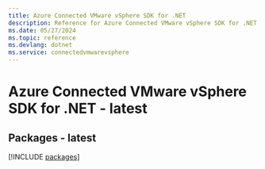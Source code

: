 ```yaml
---
title: Azure Connected VMware vSphere SDK for .NET
description: Reference for Azure Connected VMware vSphere SDK for .NET
ms.date: 05/27/2024
ms.topic: reference
ms.devlang: dotnet
ms.service: connectedvmwarevsphere
---
```

# Azure Connected VMware vSphere SDK for .NET - latest
## Packages - latest
[!INCLUDE [packages](connected-vmware-vsphere-index.md)]